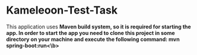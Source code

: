 # Kameleoon-Test-Task

This application uses <b>Maven<b> build system, so it is required for starting the app.
In order to start the app you need to clone this project in some directory on your machine and execute the following command: <b>mvn spring-boot:run<\b>
